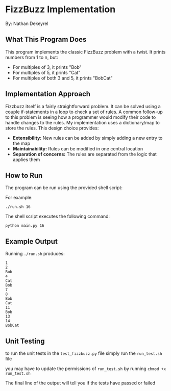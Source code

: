 # FizzBuzz Implementation

By: Nathan Dekeyrel

## What This Program Does

This program implements the classic FizzBuzz problem with a twist. It prints numbers from 1 to n, but:

- For multiples of 3, it prints "Bob"
- For multiples of 5, it prints "Cat"
- For multiples of both 3 and 5, it prints "BobCat"

## Implementation Approach

Fizzbuzz itself is a fairly straightforward problem. It can be solved using a couple if-statements in a loop to check a set of rules. A common follow-up to this problem is seeing how a programmer would modify their code to handle changes to the rules. My implementation uses a dictionary/map to store the rules. This design choice provides:

- **Extensibility:** New rules can be added by simply adding a new entry to the map
- **Maintainability:** Rules can be modified in one central location
- **Separation of concerns:** The rules are separated from the logic that applies them

## How to Run

The program can be run using the provided shell script:

For example:

```
./run.sh 16
```

The shell script executes the following command:

```
python main.py 16
```

## Example Output

Running `./run.sh` produces:

```
1
2
Bob
4
Cat
Bob
7
8
Bob
Cat
11
Bob
13
14
BobCat
```

## Unit Testing

to run the unit tests in the `test_fizzbuzz.py` file simply run the `run_test.sh` file

you may have to update the permissions of `run_test.sh` by running `chmod +x run_test.sh`

The final line of the output will tell you if the tests have passed or failed